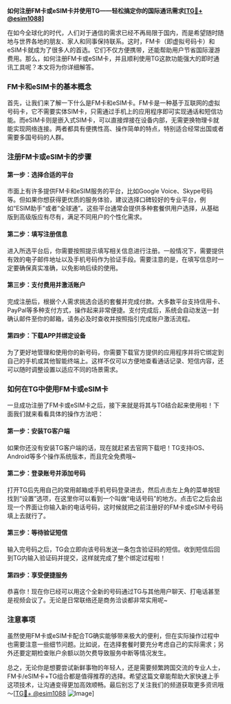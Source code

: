 **如何注册FM卡或eSIM卡并使用TG——轻松搞定你的国际通讯需求[[TG💪+ @esim1088](https://t.me/s/esim1088)]**

在如今全球化的时代，人们对于通信的需求已经不再局限于国内，而是希望随时随地与世界各地的朋友、家人和同事保持联系。这时，FM卡（即虚拟号码卡）和eSIM卡就成为了很多人的首选。它们不仅方便携带，还能帮助用户节省国际漫游费用。那么，如何注册FM卡或eSIM卡，并且顺利使用TG这款功能强大的即时通讯工具呢？本文将为你详细解答。

### FM卡和eSIM卡的基本概念

首先，让我们来了解一下什么是FM卡和eSIM卡。FM卡是一种基于互联网的虚拟号码卡，它不需要实体SIM卡，只需通过手机上的应用程序即可实现通话和短信功能。而eSIM卡则是嵌入式SIM卡，可以直接焊接在设备内部，无需更换物理卡就能实现网络连接。两者都具有便携性高、操作简单的特点，特别适合经常出国或者需要多国号码的人群。

### 注册FM卡或eSIM卡的步骤

#### 第一步：选择合适的平台
市面上有许多提供FM卡和eSIM服务的平台，比如Google Voice、Skype号码等。但如果你想获得更优质的服务体验，建议选择口碑较好的专业平台，例如“ESIM助手”或者“全球通”。这些平台通常会提供多种套餐供用户选择，从基础版到高级版应有尽有，满足不同用户的个性化需求。

#### 第二步：填写注册信息
进入所选平台后，你需要按照提示填写相关信息进行注册。一般情况下，需要提供有效的电子邮件地址以及手机号码作为验证手段。需要注意的是，在填写信息时一定要确保真实准确，以免影响后续的使用。

#### 第三步：支付费用并激活账户
完成注册后，根据个人需求挑选合适的套餐并完成付款。大多数平台支持信用卡、PayPal等多种支付方式，操作起来非常便捷。支付完成后，系统会自动发送一封确认邮件至你的邮箱，请务必及时查收并按照指引完成账户激活流程。

#### 第四步：下载APP并绑定设备
为了更好地管理和使用你的新号码，你需要下载官方提供的应用程序并将它绑定到自己的手机或其他智能终端上。这样不仅可以方便地查看通话记录、短信内容，还可以随时调整设置以适应不同的场景需求。

### 如何在TG中使用FM卡或eSIM卡

一旦成功注册了FM卡或eSIM卡之后，接下来就是将其与TG结合起来使用啦！下面我们就来看看具体的操作方法吧：

#### 第一步：安装TG客户端
如果你还没有安装TG客户端的话，现在就赶紧去官网下载吧！TG支持iOS、Android等多个操作系统版本，而且完全免费哦~

#### 第二步：登录账号并添加号码
打开TG后先用自己的常用邮箱或手机号码登录进去，然后点击左上角的菜单按钮找到“设置”选项，在这里你可以看到一个叫做“电话号码”的地方。点击它之后会出现一个界面让你输入新的电话号码，这时候就把之前注册好的FM卡或eSIM卡号码填上去就行了。

#### 第三步：等待验证短信
输入完号码之后，TG会立即向该号码发送一条包含验证码的短信。收到短信后回到TG内输入验证码并提交，这样就完成了整个绑定过程啦！

#### 第四步：享受便捷服务
恭喜你！现在你已经可以用这个全新的号码通过TG与其他用户聊天、打电话甚至是视频会议了。无论是日常联络还是商务洽谈都非常实用呢~

### 注意事项

虽然使用FM卡或eSIM卡配合TG确实能够带来极大的便利，但在实际操作过程中也需要注意一些细节问题。比如说，在选择套餐时要充分考虑自己的实际需求；另外还要定期检查账户余额以防欠费导致服务中断等情况发生。

总之，无论你是想要尝试新鲜事物的年轻人，还是需要频繁跨国交流的专业人士，FM卡/eSIM卡+TG组合都是值得推荐的选择。希望这篇文章能帮助大家快速上手这项技术，让沟通变得更加高效顺畅。最后别忘了关注我们的频道获取更多资讯哦～[[TG💪+ @esim1088](https://t.me/s/esim1088) ![Image](https://i.postimg.cc/4NQfJmqS/Snipaste-2025-05-13-00-14-12.png)]